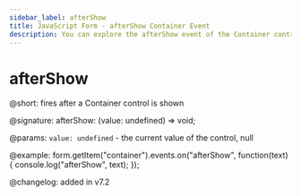 ```yaml
---
sidebar_label: afterShow
title: JavaScript Form - afterShow Container Event 
description: You can explore the afterShow event of the Container control of Form in the documentation of the DHTMLX JavaScript UI library. Browse developer guides and API reference, try out code examples and live demos, and download a free 30-day evaluation version of DHTMLX Suite 7.
---
```


# afterShow

@short: fires after a Container control is shown

@signature: afterShow: (value: undefined) => void;

@params:
`value: undefined` - the current value of the control, null

@example:
form.getItem("container").events.on("afterShow", function(text) {
    console.log("afterShow", text);
});

@changelog: added in v7.2
